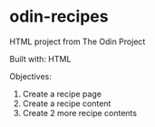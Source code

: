 # odin-recipes

HTML project from The Odin Project

Built with:
HTML

Objectives:
1. Create a recipe page
2. Create a recipe content
3. Create 2 more recipe contents



